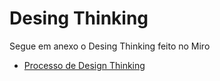 # Desing Thinking

Segue em anexo o Desing Thinking feito no Miro

- [Processo de Design Thinking](concepcao/Desing%20Thinking%20-%20MIRO%20-%20Questões%20com%20tecnologia%202%20-%20PMGCC-M%20-%202023-1%20-%20T1-G06.pdf)
